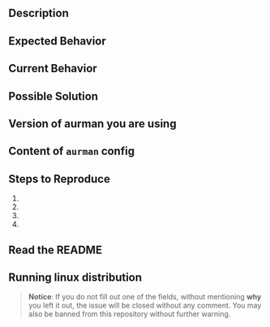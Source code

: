 <!--
THIS TEMPLATE IS FOR BUG REPORTS,
YOU DO NOT HAVE TO USE IT FOR FEATURE REQUESTS.

MAKE NEVERTHELESS SURE, THAT THE FEATURE REQUEST IS WORDED IN A MEANINGFUL WAY
-->

## Description
<!-- _Provide a general summary of the issue in the Title above_ -->

## Expected Behavior
<!-- _Tell what should happen_ -->
<!-- _Also provide reason, why the behavior you expect is actually correct.
Do not simply assume things, prove them.
Not proving the assumptions behind expectations is the same as not filling out the expected behavior at all_ -->

## Current Behavior
<!-- _Tell what happens instead of the expected behavior_ -->

## Possible Solution
<!-- _Not obligatory, but suggest a fix/reason for the bug_ -->

## Version of aurman you are using
<!-- _Output of `aurman -V` or `aurman --version`_ -->

## Content of `aurman` config
<!-- _The content of your `aurman` config, if it is not empty_ -->

## Steps to Reproduce
<!-- _Provide an unambiguous set of steps to reproduce this bug_ -->

1.
2.
3.
4.

## Read the README
<!-- _Confirm, that you have read the entire README_ -->

## Running linux distribution
<!-- _Write, which linux distribution you are using.
If you are using anything besides Arch Linux, e.g. Antergos or Manjaro, you may simply not submit this issue, because those are unsupported_ -->

> **Notice**: If you do not fill out one of the fields, without mentioning **why** you left it out, the issue will be closed without any comment.
You may also be banned from this repository without further warning.
